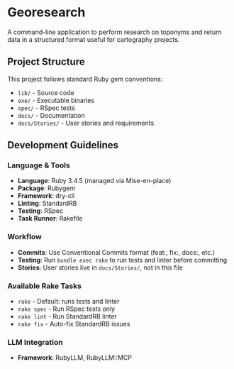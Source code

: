 # Georesearch

A command-line application to perform research on toponyms and return data in a structured format useful for cartography projects.

## Project Structure

This project follows standard Ruby gem conventions:

- `lib/` - Source code
- `exe/` - Executable binaries
- `spec/` - RSpec tests
- `docs/` - Documentation
- `docs/Stories/` - User stories and requirements

## Development Guidelines

### Language & Tools

- **Language**: Ruby 3.4.5 (managed via Mise-en-place)
- **Package**: Rubygem
- **Framework**: dry-cli
- **Linting**: StandardRB
- **Testing**: RSpec
- **Task Runner**: Rakefile

### Workflow

- **Commits**: Use Conventional Commits format (feat:, fix:, docs:, etc.)
- **Testing**: Run `bundle exec rake` to run tests and linter before committing
- **Stories**: User stories live in `docs/Stories/`, not in this file

### Available Rake Tasks

- `rake` - Default: runs tests and linter
- `rake spec` - Run RSpec tests only
- `rake lint` - Run StandardRB linter
- `rake fix` - Auto-fix StandardRB issues

### LLM Integration

- **Framework**: RubyLLM, RubyLLM::MCP
